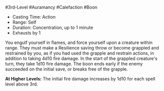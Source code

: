 #3rd-Level #Auramancy #Calefaction #Boon
 
- Casting Time: Action
- Range: Self
- Duration: Concentration, up to 1 minute
- Exhausts by 1  

You engulf yourself in flames, and force yourself upon a creature within range. They must make a Resilience saving throw or become grappled and restrained by you, as if you had used the grapple and restrain actions, in addition to taking 4d10 fire damage. In the start of the grappled creature's turn, they take 1d10 fire damage. The boon ends early if the enemy succeeded on the initial save, or breaks free of the grapple.
 
**At Higher Levels:** The initial fire damage increases by 1d10 for each spell level above 3rd.